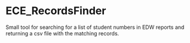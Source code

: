 # ECE_RecordsFinder
Small tool for searching for a list of student numbers in EDW reports and returning a csv file with the matching records.
